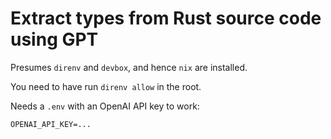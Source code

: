 # Extract types from Rust source code using GPT

Presumes `direnv` and `devbox`, and hence `nix` are installed.

You need to have run `direnv allow` in the root.

Needs a `.env` with an OpenAI API key to work:

```shell
OPENAI_API_KEY=...
```
